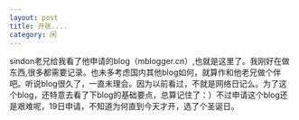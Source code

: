 ```yaml
---
layout: post
title: 开张....
category: 闲
---
```

sindon老兄给我看了他申请的blog（mblogger.cn）,也就是这里了。我刚好在做东西,很多都需要记录。也未多考虑国内其他blog如何，就算作和他老兄做个伴吧。听说blog很久了，一直未理会。因为以前看过，不就是网络日记么。为了这个blog，还特意去看了下blog的基础要点，总算记住了：）不过申请这个blog还是艰难呢，19日申请，不知道为何直到今天才开，选了个圣诞日。